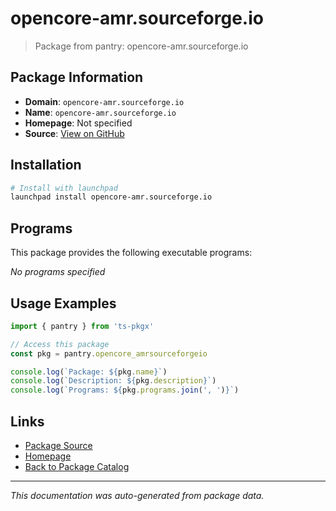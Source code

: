 # opencore-amr.sourceforge.io

> Package from pantry: opencore-amr.sourceforge.io

## Package Information

- **Domain**: `opencore-amr.sourceforge.io`
- **Name**: `opencore-amr.sourceforge.io`
- **Homepage**: Not specified
- **Source**: [View on GitHub](https://github.com/pkgxdev/pantry/tree/main/projects/opencore-amr.sourceforge.io/package.yml)

## Installation

```bash
# Install with launchpad
launchpad install opencore-amr.sourceforge.io
```

## Programs

This package provides the following executable programs:

*No programs specified*

## Usage Examples

```typescript
import { pantry } from 'ts-pkgx'

// Access this package
const pkg = pantry.opencore_amrsourceforgeio

console.log(`Package: ${pkg.name}`)
console.log(`Description: ${pkg.description}`)
console.log(`Programs: ${pkg.programs.join(', ')}`)
```

## Links

- [Package Source](https://github.com/pkgxdev/pantry/tree/main/projects/opencore-amr.sourceforge.io/package.yml)
- [Homepage](#)
- [Back to Package Catalog](../package-catalog.md)

---

*This documentation was auto-generated from package data.*
